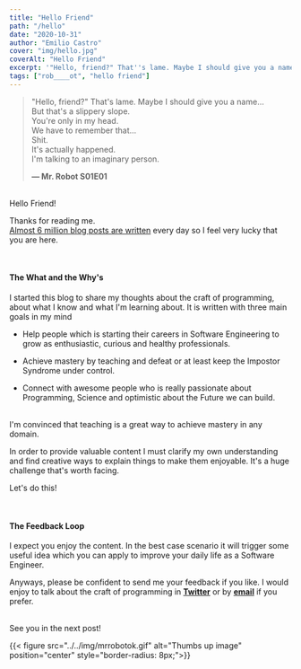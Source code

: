 ```yaml
---
title: "Hello Friend"
path: "/hello"
date: "2020-10-31"
author: "Emilio Castro"
cover: "img/hello.jpg"
coverAlt: "Hello Friend"
excerpt: '"Hello, friend?" That''s lame. Maybe I should give you a name...'
tags: ["rob____ot", "hello friend"]
---
```


> "Hello, friend?" That's lame. Maybe I should give you a name...\
> But that's a slippery slope.\
> You're only in my head.\
> We have to remember that...\
> Shit.\
> It's actually happened.\
> I'm talking to an imaginary person.
>
> **— Mr. Robot S01E01**

<br>
Hello Friend!

Thanks for reading me.<br>
[Almost 6 million blog posts are written](https://www.worldometers.info/blogs/) every day so I feel very lucky that you are here.

<br>

#### The What and the Why's

I started this blog to share my thoughts about the craft of programming, about what I know and what I'm learning about.
It is written with three main goals in my mind

- Help people which is starting their careers in Software Engineering to grow as enthusiastic, curious and healthy professionals.

- Achieve mastery by teaching and defeat or at least keep the Impostor Syndrome under control.

- Connect with awesome people who is really passionate about Programming, Science and optimistic about the Future we can build.

<br>
I'm convinced that teaching is a great way to achieve mastery in any domain.

In order to provide valuable content I must clarify my own understanding and find creative ways to explain things to make them enjoyable. It's a huge challenge that's worth facing.

Let's do this!

<br>

#### The Feedback Loop

I expect you enjoy the content. In the best case scenario it will trigger some useful idea which you can apply to improve your daily life as a Software Engineer.

Anyways, please be confident to send me your feedback if you like. I would enjoy to talk about the craft of programming in <a href="https://twitter.com/emicastroo" target="_blank" rel="noreferrer" alt="Emilio Castro's Twitter Account">**Twitter**</a> or by [**email**](mailto:hello@emicastro.com "Send me an email") if you prefer.

<br>
See you in the next post!

{{< figure src="../../img/mrrobotok.gif" alt="Thumbs up image" position="center" style="border-radius: 8px;">}}